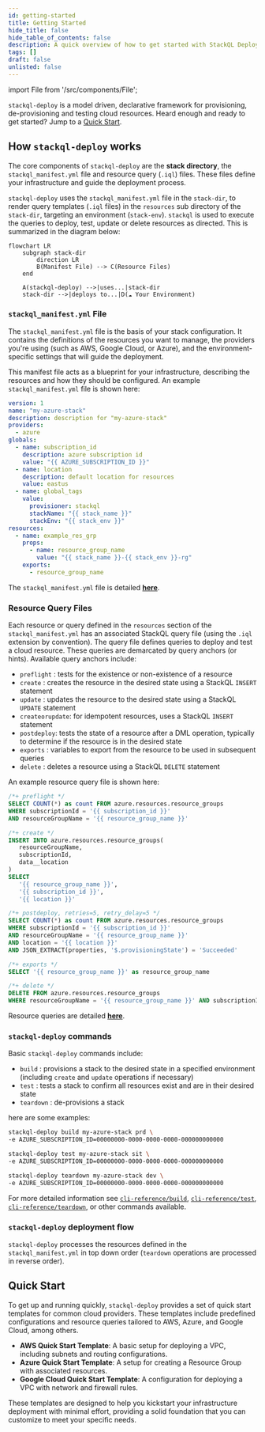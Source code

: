 ```yaml
---
id: getting-started
title: Getting Started
hide_title: false
hide_table_of_contents: false
description: A quick overview of how to get started with StackQL Deploy, including basic concepts and the essential components of a deployment.
tags: []
draft: false
unlisted: false
---
```


import File from '/src/components/File';

`stackql-deploy` is a model driven, declarative framework for provisioning, de-provisioning and testing cloud resources.  Heard enough and ready to get started? Jump to a [Quick Start](#quick-start).  

## How `stackql-deploy` works

The core components of `stackql-deploy` are the __stack directory__, the `stackql_manifest.yml` file and resource query (`.iql`) files. These files define your infrastructure and guide the deployment process.  

`stackql-deploy` uses the `stackql_manifest.yml` file in the `stack-dir`, to render query templates (`.iql` files) in the `resources` sub directory of the `stack-dir`, targeting an environment (`stack-env`).  `stackql` is used to execute the queries to deploy, test, update or delete resources as directed.  This is summarized in the diagram below:

```mermaid
flowchart LR
    subgraph stack-dir
        direction LR
        B(Manifest File) --> C(Resource Files)
    end

    A(stackql-deploy) -->|uses...|stack-dir
    stack-dir -->|deploys to...|D(☁️ Your Environment)
```

### `stackql_manifest.yml` File

The `stackql_manifest.yml` file is the basis of your stack configuration. It contains the definitions of the resources you want to manage, the providers you're using (such as AWS, Google Cloud, or Azure), and the environment-specific settings that will guide the deployment.  

This manifest file acts as a blueprint for your infrastructure, describing the resources and how they should be configured.  An example `stackql_manifest.yml` file is shown here:

<File name='stackql_manifest.yml'>

```yaml
version: 1
name: "my-azure-stack"
description: description for "my-azure-stack"
providers:
  - azure
globals:
  - name: subscription_id
    description: azure subscription id
    value: "{{ AZURE_SUBSCRIPTION_ID }}"
  - name: location
    description: default location for resources
    value: eastus
  - name: global_tags
    value:
      provisioner: stackql
      stackName: "{{ stack_name }}"
      stackEnv: "{{ stack_env }}"
resources:
  - name: example_res_grp
    props:
      - name: resource_group_name
        value: "{{ stack_name }}-{{ stack_env }}-rg"
    exports:
      - resource_group_name  
```

</File>

The `stackql_manifest.yml` file is detailed [__here__](/docs/manifest-file).

### Resource Query Files

Each resource or query defined in the `resources` section of the `stackql_manifest.yml` has an associated StackQL query file (using the `.iql` extension by convention).  The query file defines queries to deploy and test a cloud resource.  These queries are demarcated by query anchors (or hints).  Available query anchors include:

- `preflight` : tests for the existence or non-existence of a resource
- `create` : creates the resource in the desired state using a StackQL `INSERT` statement
- `update` : updates the resource to the desired state using a StackQL `UPDATE` statement
- `createorupdate`: for idempotent resources, uses a StackQL `INSERT` statement
- `postdeploy`: tests the state of a resource after a DML operation, typically to determine if the resource is in the desired state
- `exports` :  variables to export from the resource to be used in subsequent queries
- `delete` : deletes a resource using a StackQL `DELETE` statement

An example resource query file is shown here:

<File name='example_res_grp.iql'>

```sql
/*+ preflight */
SELECT COUNT(*) as count FROM azure.resources.resource_groups
WHERE subscriptionId = '{{ subscription_id }}'
AND resourceGroupName = '{{ resource_group_name }}'

/*+ create */
INSERT INTO azure.resources.resource_groups(
   resourceGroupName,
   subscriptionId,
   data__location
)
SELECT
   '{{ resource_group_name }}',
   '{{ subscription_id }}',
   '{{ location }}'

/*+ postdeploy, retries=5, retry_delay=5 */
SELECT COUNT(*) as count FROM azure.resources.resource_groups
WHERE subscriptionId = '{{ subscription_id }}'
AND resourceGroupName = '{{ resource_group_name }}'
AND location = '{{ location }}'
AND JSON_EXTRACT(properties, '$.provisioningState') = 'Succeeded'

/*+ exports */
SELECT '{{ resource_group_name }}' as resource_group_name

/*+ delete */
DELETE FROM azure.resources.resource_groups
WHERE resourceGroupName = '{{ resource_group_name }}' AND subscriptionId = '{{ subscription_id }}'
```

</File>

Resource queries are detailed [__here__](/docs/resource-query-files).

### `stackql-deploy` commands

Basic `stackql-deploy` commands include:

- `build` : provisions a stack to the desired state in a specified environment (including `create` and `update` operations if necessary)
- `test` : tests a stack to confirm all resources exist and are in their desired state
- `teardown` : de-provisions a stack

here are some examples:

```bash title="deploy my-azure-stack to the prd environment"
stackql-deploy build my-azure-stack prd \
-e AZURE_SUBSCRIPTION_ID=00000000-0000-0000-0000-000000000000
```

```bash title="test my-azure-stack in the sit environment"
stackql-deploy test my-azure-stack sit \
-e AZURE_SUBSCRIPTION_ID=00000000-0000-0000-0000-000000000000
```

```bash title="teardown my-azure-stack in the dev environment"
stackql-deploy teardown my-azure-stack dev \
-e AZURE_SUBSCRIPTION_ID=00000000-0000-0000-0000-000000000000
```

For more detailed information see [`cli-reference/build`](/docs/cli-reference/build), [`cli-reference/test`](/docs/cli-reference/test), [`cli-reference/teardown`](/docs/cli-reference/teardown), or other commands available.


### `stackql-deploy` deployment flow

`stackql-deploy` processes the resources defined in the `stackql_manifest.yml` in top down order (`teardown` operations are processed in reverse order).



## Quick Start

To get up and running quickly, `stackql-deploy` provides a set of quick start templates for common cloud providers. These templates include predefined configurations and resource queries tailored to AWS, Azure, and Google Cloud, among others.

- **AWS Quick Start Template**: A basic setup for deploying a VPC, including subnets and routing configurations.
- **Azure Quick Start Template**: A setup for creating a Resource Group with associated resources.
- **Google Cloud Quick Start Template**: A configuration for deploying a VPC with network and firewall rules.

These templates are designed to help you kickstart your infrastructure deployment with minimal effort, providing a solid foundation that you can customize to meet your specific needs.
